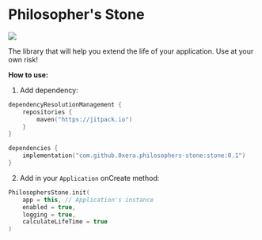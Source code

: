 # Philosopher's Stone

[![](https://jitpack.io/v/0xera/philosophers-stone.svg)](https://jitpack.io/#0xera/philosophers-stone)

The library that will help you extend the life of your application. Use at your own risk!

**How to use:**
1. Add dependency:
```kotlin
dependencyResolutionManagement {
    repositories {
        maven("https://jitpack.io")
    }
}

dependencies {
    implementation("com.github.0xera.philosophers-stone:stone:0.1")
}
```

2. Add in your `Application` onCreate method:
```kotlin
PhilosophersStone.init(
    app = this, // Application's instance
    enabled = true,
    logging = true,
    calculateLifeTime = true
)
```